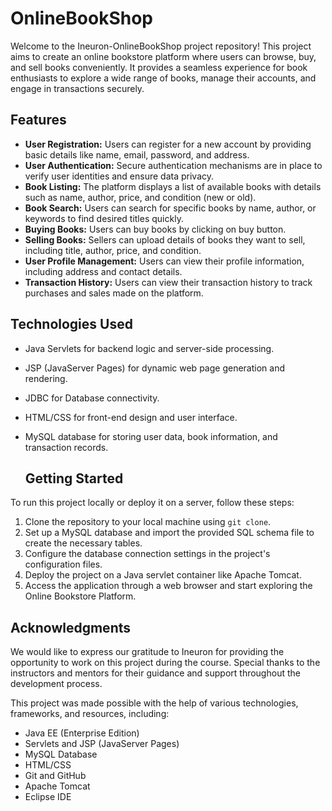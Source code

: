 # OnlineBookShop

Welcome to the Ineuron-OnlineBookShop project repository! This project aims to create an online bookstore platform where users can browse, buy, and sell books conveniently. It provides a seamless experience for book enthusiasts to explore a wide range of books, manage their accounts, and engage in transactions securely.


## Features

- **User Registration:** Users can register for a new account by providing basic details like name, email, password, and address.
- **User Authentication:** Secure authentication mechanisms are in place to verify user identities and ensure data privacy.
- **Book Listing:** The platform displays a list of available books with details such as name, author, price, and condition (new or old).
- **Book Search:** Users can search for specific books by name, author, or keywords to find desired titles quickly.
- **Buying Books:** Users can buy books by clicking on buy button.
- **Selling Books:** Sellers can upload details of books they want to sell, including title, author, price, and condition.
- **User Profile Management:** Users can view their profile information, including address and contact details.
- **Transaction History:** Users can view their transaction history to track purchases and sales made on the platform.

## Technologies Used

- Java Servlets for backend logic and server-side processing.
- JSP (JavaServer Pages) for dynamic web page generation and rendering.
- JDBC for Database connectivity.
- HTML/CSS for front-end design and user interface.
- MySQL database for storing user data, book information, and transaction records.

  ## Getting Started

To run this project locally or deploy it on a server, follow these steps:

1. Clone the repository to your local machine using `git clone`.
2. Set up a MySQL database and import the provided SQL schema file to create the necessary tables.
3. Configure the database connection settings in the project's configuration files.
4. Deploy the project on a Java servlet container like Apache Tomcat.
5. Access the application through a web browser and start exploring the Online Bookstore Platform.

  ## Acknowledgments
We would like to express our gratitude to Ineuron for providing the opportunity to work on this project during the course. Special thanks to the instructors and mentors for their guidance and support throughout the development process.

This project was made possible with the help of various technologies, frameworks, and resources, including:

- Java EE (Enterprise Edition)
- Servlets and JSP (JavaServer Pages)
- MySQL Database
- HTML/CSS
- Git and GitHub
- Apache Tomcat
- Eclipse IDE
